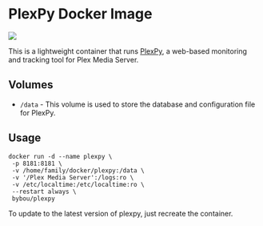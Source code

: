 
# PlexPy Docker Image

[![](https://badge.imagelayers.io/webdestroya/plexpy:latest.svg)](https://imagelayers.io/?images=webdestroya/plexpy:latest 'Get your own badge on imagelayers.io')

This is a lightweight container that runs [PlexPy](https://github.com/drzoidberg33/plexpy), a web-based monitoring and tracking tool for Plex Media Server.

## Volumes
* `/data` - This volume is used to store the database and configuration file for PlexPy.

## Usage

```
docker run -d --name plexpy \
 -p 8181:8181 \
 -v /home/family/docker/plexpy:/data \
 -v '/Plex Media Server':/logs:ro \
 -v /etc/localtime:/etc/localtime:ro \
 --restart always \
 bybou/plexpy
```

To update to the latest version of plexpy, just recreate the container.
